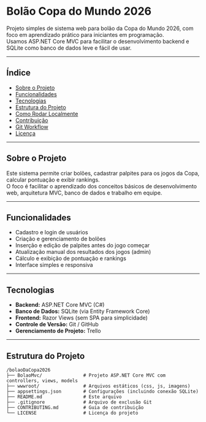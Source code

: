 # Bolão Copa do Mundo 2026

Projeto simples de sistema web para bolão da Copa do Mundo 2026, com foco em aprendizado prático para iniciantes em programação.  
Usamos ASP.NET Core MVC para facilitar o desenvolvimento backend e SQLite como banco de dados leve e fácil de usar.

---

## Índice

- [Sobre o Projeto](#sobre-o-projeto)  
- [Funcionalidades](#funcionalidades)  
- [Tecnologias](#tecnologias)  
- [Estrutura do Projeto](#estrutura-do-projeto)  
- [Como Rodar Localmente](#como-rodar-localmente)  
- [Contribuição](#contribuição)  
- [Git Workflow](#git-workflow)  
- [Licença](#licença)

---

## Sobre o Projeto

Este sistema permite criar bolões, cadastrar palpites para os jogos da Copa, calcular pontuação e exibir rankings.  
O foco é facilitar o aprendizado dos conceitos básicos de desenvolvimento web, arquitetura MVC, banco de dados e trabalho em equipe.

---

## Funcionalidades

- Cadastro e login de usuários  
- Criação e gerenciamento de bolões  
- Inserção e edição de palpites antes do jogo começar  
- Atualização manual dos resultados dos jogos (admin)  
- Cálculo e exibição de pontuação e rankings  
- Interface simples e responsiva

---

## Tecnologias

- **Backend:** ASP.NET Core MVC (C#)  
- **Banco de Dados:** SQLite (via Entity Framework Core)  
- **Frontend:** Razor Views (sem SPA para simplicidade)  
- **Controle de Versão:** Git / GitHub  
- **Gerenciamento de Projeto:** Trello  

---

## Estrutura do Projeto

```plaintext
/bolaoDaCopa2026
├── BolaoMvc/               # Projeto ASP.NET Core MVC com controllers, views, models
├── wwwroot/                # Arquivos estáticos (css, js, imagens)
├── appsettings.json        # Configurações (incluindo conexão SQLite)
├── README.md               # Este arquivo
├── .gitignore              # Arquivo de exclusão Git
├── CONTRIBUTING.md         # Guia de contribuição
└── LICENSE                 # Licença do projeto
